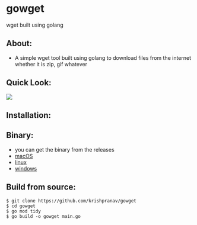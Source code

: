 # gowget
wget built using golang

## About:
- A simple wget tool built using golang to download files from the internet whether it is zip, gif whatever

## Quick Look:
<img src="https://github.com/krishpranav/gowget/blob/main/vids/gowget.mov"></img>

## Installation:

## Binary:
- you can get the binary from the releases
- [macOS](https://github.com/krishpranav/gowget/releases/download/v2/macOS.zip)
- [linux](https://github.com/krishpranav/gowget/releases/download/v2/linux.zip)
- [windows](https://github.com/krishpranav/gowget/releases/download/v2/windows.zip)

## Build from source:
```
$ git clone https://github.com/krishpranav/gowget
$ cd gowget
$ go mod tidy
$ go build -o gowget main.go
```